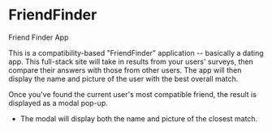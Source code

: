# FriendFinder

Friend Finder App

This is a compatibility-based "FriendFinder" application -- basically a dating app. This full-stack site will take in results from your users' surveys, then compare their answers with those from other users. The app will then display the name and picture of the user with the best overall match.

Once you've found the current user's most compatible friend, the result is displayed as a modal pop-up.
   * The modal will display both the name and picture of the closest match.
